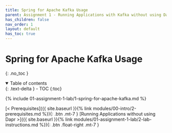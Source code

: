 ```yaml
---
title: Spring for Apache Kafka Usage
parent: Assignment 1 - Running Applications with Kafka without using Dapr
has_children: false
nav_order: 1
layout: default
has_toc: true
---
```


# Spring for Apache Kafka Usage

{: .no_toc }

<details open markdown="block">
  <summary>
    Table of contents
  </summary>
  {: .text-delta }
- TOC
{:toc}
</details>

{% include 01-assignment-1-lab/1-spring-for-apache-kafka.md %}

<!-- ----------------------------- NAVIGATION ------------------------------ -->

<span class="fs-3">
[< Prerequisites]({{ site.baseurl }}{% link modules/00-intro/2-prerequisites.md %}){: .btn .mt-7 }
</span>
<span class="fs-3">
[Running Applications without using Dapr >]({{ site.baseurl }}{% link modules/01-assignment-1-lab/2-lab-instructions.md %}){: .btn .float-right .mt-7 }
</span>